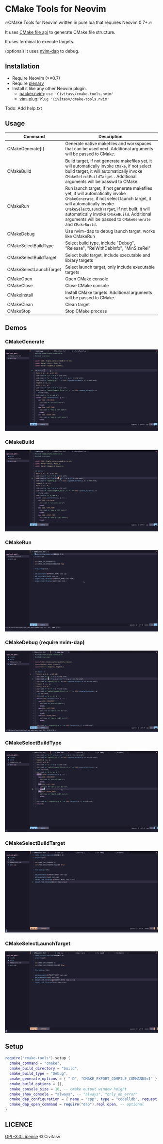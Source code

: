 # CMake Tools for Neovim

🔥CMake Tools for Neovim written in pure lua that requires Neovim 0.7+.🔥

It uses [CMake file api](https://cmake.org/cmake/help/latest/manual/cmake-file-api.7.html) to generate CMake file structure.

It uses terminal to execute targets.

(optional) It uses [nvim-dap](https://github.com/mfussenegger/nvim-dap) to debug.

## Installation

- Require Neovim (>=0.7)
- Require [plenary](https://github.com/nvim-lua/plenary.nvim)
- Install it like any other Neovim plugin.
  - [packer.nvim](https://github.com/wbthomason/packer.nvim): `use 'Civitasv/cmake-tools.nvim'`
  - [vim-plug](https://github.com/junegunn/vim-plug): `Plug 'Civitasv/cmake-tools.nvim'`

Todo: Add help.txt

## Usage

|Command|Description|
|-|-|
|CMakeGenerate\[!\]|Generate native makefiles and workspaces that can be used next. Additional arguments will be passed to CMake.|
|CMakeBuild| Build target, if not generate makefiles yet, it will automatically invoke `CMake`, if not select build target, it will automatically invoke `CMakeSelectBuildTarget` . Additional arguments will be passwd to CMake.|
|CMakeRun|Run launch target, if not generate makefiles yet, it will automatically invoke `CMakeGenerate`, if not select launch target, it will automatically invoke `CMakeSelectLaunchTarget`, if not built, it will automatically invoke `CMakeBuild`. Additional arguments will be passed to `CMakeGenerate` and `CMakeBuild`. |
|CMakeDebug|Use nvim-dap to debug launch target, works like CMakeRun|
|CMakeSelectBuildType|Select build type, include  "Debug", "Release", "RelWithDebInfo", "MinSizeRel" |
|CMakeSelectBuildTarget|Select build target, include executable and library targets |
|CMakeSelectLaunchTarget|Select launch target, only include executable targets |
|CMakeOpen|Open CMake console|
|CMakeClose|Close CMake console|
|CMakeInstall|Install CMake targets. Additional arguments will be passed to CMake.|
|CMakeClean|Clean target|
|CMakeStop|Stop CMake process|

## Demos

### CMakeGenerate

![CMakeGenerate](images/CMakeGenerate.gif)

### CMakeBuild

![CMakeBuild](images/CMakeBuild.gif)

### CMakeRun

![CMakeRun](images/CMakeRun.gif)

### CMakeDebug (require nvim-dap)

![CMakeDebug](images/CMakeDebug.gif)

### CMakeSelectBuildType

![CMakeSelectBuildType](images/CMakeSelectBuildType.gif)

### CMakeSelectBuildTarget

![CMakeSelectBuildTarget](images/CMakeSelectBuildTarget.gif)

### CMakeSelectLaunchTarget

![CMakeSelectLaunchTarget](images/CMakeSelectLaunchTarget.gif)

## Setup

```lua
require("cmake-tools").setup {
  cmake_command = "cmake",
  cmake_build_directory = "build",
  cmake_build_type = "Debug",
  cmake_generate_options = { "-D", "CMAKE_EXPORT_COMPILE_COMMANDS=1" },
  cmake_build_options = {},
  cmake_console_size = 10, -- cmake output window height
  cmake_show_console = "always", -- "always", "only_on_error"
  cmake_dap_configuration = { name = "cpp", type = "codelldb", request = "launch" }, -- dap configuration, optional
  cmake_dap_open_command = require("dap").repl.open, -- optional
}
```

## LICENCE

[GPL-3.0 License](https://www.gnu.org/licenses/gpl-3.0.html) © Civitasv
